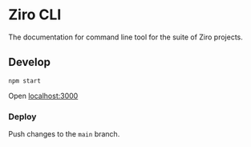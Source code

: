 # Ziro CLI

The documentation for command line tool for the suite of Ziro projects.

## Develop

```
npm start
```

Open [localhost:3000](http://localhost:3000/)

### Deploy

Push changes to the `main` branch.
